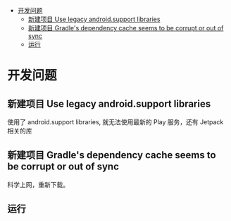 - [开发问题](#开发问题)
  - [新建项目 Use legacy android.support libraries](#新建项目-use-legacy-androidsupport-libraries)
  - [新建项目 Gradle's dependency cache seems to be corrupt or out of sync](#新建项目-gradles-dependency-cache-seems-to-be-corrupt-or-out-of-sync)
  - [运行](#运行)

# 开发问题

## 新建项目 Use legacy android.support libraries

使用了 android.support libraries, 就无法使用最新的 Play 服务，还有 Jetpack 相关的库

## 新建项目 Gradle's dependency cache seems to be corrupt or out of sync

科学上网，重新下载。

## 运行
